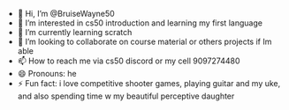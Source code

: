 - 👋 Hi, I’m @BruiseWayne50
- 👀 I’m interested in cs50 introduction and learning my first language
- 🌱 I’m currently learning scratch
- 💞️ I’m looking to collaborate on course material or others projects if Im able
- 📫 How to reach me via cs50 discord or my cell 9097274480
- 😄 Pronouns: he
- ⚡ Fun fact: i love competitive shooter games, playing guitar and my uke, and also spending time w my beautiful perceptive daughter

<!---
BruiseWayne50/BruiseWayne50 is a ✨ special ✨ repository because its `README.md` (this file) appears on your GitHub profile.
You can click the Preview link to take a look at your changes.
--->
